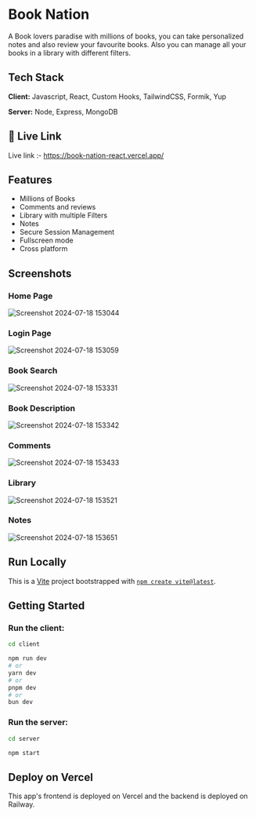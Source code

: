 
# Book Nation

A Book lovers paradise with millions of books, you can take personalized notes and also review your favourite books. Also you can manage all your books in a library with different filters.


## Tech Stack

**Client:** Javascript, React, Custom Hooks, TailwindCSS, Formik, Yup

**Server:** Node, Express, MongoDB


## 🔗 Live Link

Live link :- https://book-nation-react.vercel.app/


## Features

- Millions of Books
- Comments and reviews
- Library with multiple Filters
- Notes
- Secure Session Management
- Fullscreen mode
- Cross platform


## Screenshots

### Home Page
![Screenshot 2024-07-18 153044](https://github.com/user-attachments/assets/4ce71780-06ea-4aa7-9f39-488f2e6372eb)
### Login Page
![Screenshot 2024-07-18 153059](https://github.com/user-attachments/assets/82be383c-2968-4f84-89cb-ed9c7d9dd03f)
### Book Search
![Screenshot 2024-07-18 153331](https://github.com/user-attachments/assets/16b2e169-3f83-41e3-a5d5-0e340fd188e2)
### Book Description
![Screenshot 2024-07-18 153342](https://github.com/user-attachments/assets/fd4669be-6595-4361-938d-665714b308eb)
### Comments
![Screenshot 2024-07-18 153433](https://github.com/user-attachments/assets/19dc9b0d-095f-4490-a4d0-cb0ec08644ec)
### Library
![Screenshot 2024-07-18 153521](https://github.com/user-attachments/assets/60f4b467-3d28-4190-a9ca-834a6dd0f62b)
### Notes
![Screenshot 2024-07-18 153651](https://github.com/user-attachments/assets/e6f12eee-22ee-4344-a68b-202adee90c9f)
## Run Locally
This is a [Vite](https://vitejs.dev/) project bootstrapped with [`npm create vite@latest`](https://vitejs.dev/guide/).

## Getting Started

### Run the client:

```bash
cd client

npm run dev
# or
yarn dev
# or
pnpm dev
# or
bun dev
```

### Run the server:

```bash
cd server

npm start
```

## Deploy on Vercel

This app's frontend is deployed on Vercel and the backend is deployed on Railway.

